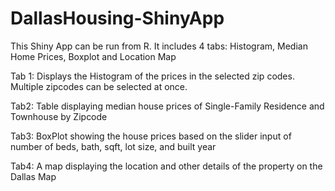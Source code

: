 # DallasHousing-ShinyApp
This Shiny App can be run from R. It includes 4 tabs: Histogram, Median Home Prices, Boxplot and Location Map

Tab 1:
Displays the Histogram of the prices in the selected zip codes. Multiple zipcodes can be selected at once.

Tab2:
Table displaying median house prices of Single-Family Residence and Townhouse by Zipcode

Tab3:
BoxPlot showing the house prices based on the slider input of number of beds, bath, sqft, lot size, and built year

Tab4:
A map displaying the location and other details of the property on the Dallas Map
